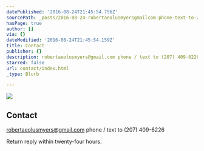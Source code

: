 ```yaml
---
datePublished: '2016-08-24T21:45:54.756Z'
sourcePath: _posts/2016-08-24-robertaeolusmyersgmailcom-phone-text-to-207-409-6226.md
hasPage: true
author: []
via: {}
dateModified: '2016-08-24T21:45:54.159Z'
title: Contact
publisher: {}
description: robertaeolusmyers@gmail.com phone / text to (207) 409-6226
starred: false
url: contact/index.html
_type: Blurb

---
```

![](https://the-grid-user-content.s3-us-west-2.amazonaws.com/a94f1d6a-d5b7-4d96-824f-cc71f49ac7d4.jpg)

## Contact

[robertaeolusmyers@gmail.com][0] phone / text to (207) 409-6226

Return reply within twenty-four hours.

[0]: http://robertmyerslcpc@gmail.com/ "email"